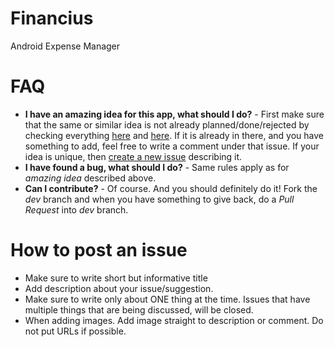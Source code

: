 # Financius
Android Expense Manager

# FAQ
- **I have an amazing idea for this app, what should I do?** - First make sure that the same or similar idea is not already planned/done/rejected by checking everything [here](https://github.com/mvarnagiris/Financius/issues?state=open) and [here](https://github.com/mvarnagiris/Financius/issues?page=1&state=closed). If it is already in there, and you have something to add, feel free to write a comment under that issue. If your idea is unique, then [create a new issue](https://github.com/mvarnagiris/Financius/issues/new) describing it.
- **I have found a bug, what should I do?** - Same rules apply as for *amazing idea* described above.
- **Can I contribute?** - Of course. And you should definitely do it! Fork the *dev* branch and when you have something to give back, do a *Pull Request* into *dev* branch.

# How to post an issue
- Make sure to write short but informative title
- Add description about your issue/suggestion.
- Make sure to write only about ONE thing at the time. Issues that have multiple things that are being discussed, will be closed.
- When adding images. Add image straight to description or comment. Do not put URLs if possible.
